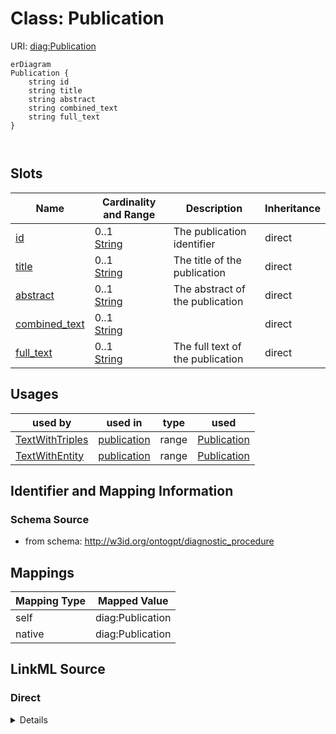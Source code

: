

# Class: Publication



URI: [diag:Publication](http://w3id.org/ontogpt/diagnostic_procedure/Publication)



```mermaid
erDiagram
Publication {
    string id  
    string title  
    string abstract  
    string combined_text  
    string full_text  
}



```



<!-- no inheritance hierarchy -->


## Slots

| Name | Cardinality and Range | Description | Inheritance |
| ---  | --- | --- | --- |
| [id](id.md) | 0..1 <br/> [String](String.md) | The publication identifier | direct |
| [title](title.md) | 0..1 <br/> [String](String.md) | The title of the publication | direct |
| [abstract](abstract.md) | 0..1 <br/> [String](String.md) | The abstract of the publication | direct |
| [combined_text](combined_text.md) | 0..1 <br/> [String](String.md) |  | direct |
| [full_text](full_text.md) | 0..1 <br/> [String](String.md) | The full text of the publication | direct |





## Usages

| used by | used in | type | used |
| ---  | --- | --- | --- |
| [TextWithTriples](TextWithTriples.md) | [publication](publication.md) | range | [Publication](Publication.md) |
| [TextWithEntity](TextWithEntity.md) | [publication](publication.md) | range | [Publication](Publication.md) |






## Identifier and Mapping Information







### Schema Source


* from schema: http://w3id.org/ontogpt/diagnostic_procedure




## Mappings

| Mapping Type | Mapped Value |
| ---  | ---  |
| self | diag:Publication |
| native | diag:Publication |







## LinkML Source

<!-- TODO: investigate https://stackoverflow.com/questions/37606292/how-to-create-tabbed-code-blocks-in-mkdocs-or-sphinx -->

### Direct

<details>
```yaml
name: Publication
from_schema: http://w3id.org/ontogpt/diagnostic_procedure
attributes:
  id:
    name: id
    description: The publication identifier
    from_schema: http://w3id.org/ontogpt/diagnostic_procedure
    domain_of:
    - NamedEntity
    - Publication
  title:
    name: title
    description: The title of the publication
    from_schema: http://w3id.org/ontogpt/diagnostic_procedure
    rank: 1000
    domain_of:
    - Publication
  abstract:
    name: abstract
    description: The abstract of the publication
    from_schema: http://w3id.org/ontogpt/diagnostic_procedure
    rank: 1000
    domain_of:
    - Publication
  combined_text:
    name: combined_text
    from_schema: http://w3id.org/ontogpt/diagnostic_procedure
    rank: 1000
    domain_of:
    - Publication
  full_text:
    name: full_text
    description: The full text of the publication
    from_schema: http://w3id.org/ontogpt/diagnostic_procedure
    rank: 1000
    domain_of:
    - Publication

```
</details>

### Induced

<details>
```yaml
name: Publication
from_schema: http://w3id.org/ontogpt/diagnostic_procedure
attributes:
  id:
    name: id
    description: The publication identifier
    from_schema: http://w3id.org/ontogpt/diagnostic_procedure
    alias: id
    owner: Publication
    domain_of:
    - NamedEntity
    - Publication
    range: string
  title:
    name: title
    description: The title of the publication
    from_schema: http://w3id.org/ontogpt/diagnostic_procedure
    rank: 1000
    alias: title
    owner: Publication
    domain_of:
    - Publication
    range: string
  abstract:
    name: abstract
    description: The abstract of the publication
    from_schema: http://w3id.org/ontogpt/diagnostic_procedure
    rank: 1000
    alias: abstract
    owner: Publication
    domain_of:
    - Publication
    range: string
  combined_text:
    name: combined_text
    from_schema: http://w3id.org/ontogpt/diagnostic_procedure
    rank: 1000
    alias: combined_text
    owner: Publication
    domain_of:
    - Publication
    range: string
  full_text:
    name: full_text
    description: The full text of the publication
    from_schema: http://w3id.org/ontogpt/diagnostic_procedure
    rank: 1000
    alias: full_text
    owner: Publication
    domain_of:
    - Publication
    range: string

```
</details>